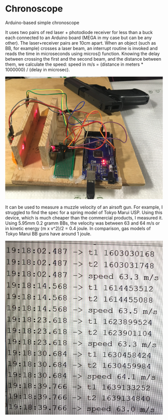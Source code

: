 # Chronoscope
Arduino-based simple chronoscope

It uses two pairs of red laser + photodiode receiver for less than a buck each connected to an Arduino board (MEGA in my case but can be any other). The laser+receiver pairs are 10cm apart. When an object (such as BB, for example) crosses a laser beam, an interrupt routine is invoked and reads the time in microseconds using micros() function. Knowing the delay between crossing the first and the second beam, and the distance between them, we calculate the speed: speed in m/s = (distance in meters * 1000000) / (delay in microsec).

![Chronoscope](Chronoscope.jpg)

It can be used to measure a muzzle velocity of an airsoft gun. For example, I struggled to find the spec for a spring model of Tokyo Marui USP. Using this device, which is much cheaper than the commercial products, I measured it. Using 5.95mm 0.2 gramm BBs, the velocity was between 63 and 64 m/s or in kinetic energy (m x v^2)/2 = 0.4 joule. In comparison, gas models of Tokyo Marui BB guns have around 1 joule. 

![TM USP spring BB gun](TM-USP-spring-BB-gun.jpg)
